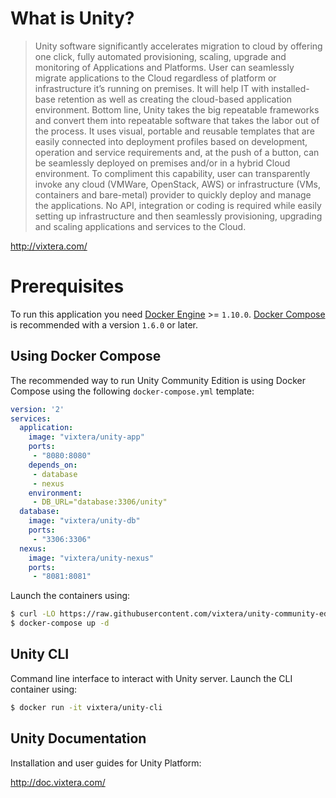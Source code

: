 # What is Unity?

> Unity software significantly accelerates migration to cloud by offering one click, fully automated provisioning, scaling, upgrade and monitoring of Applications and Platforms. User can seamlessly migrate applications to the Cloud regardless of platform or infrastructure it’s running on premises. It will help IT with installed-base retention as well as creating the cloud-based application environment. Bottom line, Unity takes the big repeatable frameworks and convert them into repeatable software that takes the labor out of the process. It uses visual, portable and reusable templates that are easily connected into deployment profiles based on development, operation and service requirements and, at the push of a button, can be seamlessly deployed on premises and/or in a hybrid Cloud environment. To compliment this capability, user can transparently invoke any cloud (VMWare, OpenStack, AWS) or infrastructure (VMs, containers and bare-metal) provider to quickly deploy and manage the applications. No API, integration or coding is required while easily setting up infrastructure and then seamlessly provisioning, upgrading and scaling applications and services to the Cloud.

http://vixtera.com/

# Prerequisites

To run this application you need [Docker Engine](https://www.docker.com/products/docker-engine) >= `1.10.0`. [Docker Compose](https://www.docker.com/products/docker-compose) is recommended with a version `1.6.0` or later.

## Using Docker Compose

The recommended way to run Unity Community Edition is using Docker Compose using the following `docker-compose.yml` template:

```yaml
version: '2'
services:
  application:
    image: "vixtera/unity-app"
    ports:
     - "8080:8080"
    depends_on:
     - database
     - nexus
    environment:
     - DB_URL="database:3306/unity"
  database:
    image: "vixtera/unity-db"
    ports:
     - "3306:3306"
  nexus:
    image: "vixtera/unity-nexus"
    ports:
     - "8081:8081"     
```

Launch the containers using:

```bash
$ curl -LO https://raw.githubusercontent.com/vixtera/unity-community-edition/master/docker-compose.yml
$ docker-compose up -d
```

## Unity CLI

Command line interface to interact with Unity server. Launch the CLI container using:

```bash
$ docker run -it vixtera/unity-cli
```

## Unity Documentation

Installation and user guides for Unity Platform:

http://doc.vixtera.com/